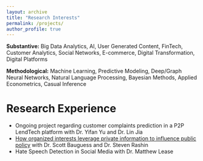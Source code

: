 ```yaml
---
layout: archive
title: "Research Interests"
permalink: /projects/
author_profile: true
---
```


**Substantive:** Big Data Analytics, AI, User Generated Content, FinTech, Customer Analytics, Social Networks, E-commerce, Digital Transformation, Digital Platforms

**Methodological:** Machine Learning, Predictive Modeling, Deep/Graph Neural Networks, Natural Language Processing, Bayesian Methods, Applied Econometrics, Casual Inference

# Research Experience
- Ongoing project regarding customer complaints prediction in a P2P LendTech platform with Dr. Yifan Yu and Dr. Lin Jia
- [How organized interests leverage private information to influence public policy](https://anelsongroocock.wixsite.com/teaming-up-or-flying) with Dr. Scott Bauguess and Dr. Steven Rashin
- Hate Speech Detection in Social Media with Dr. Matthew Lease


